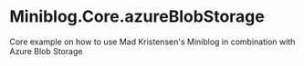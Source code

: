 # Miniblog.Core.azureBlobStorage
Core example on how to use Mad Kristensen's Miniblog in combination with Azure Blob Storage
